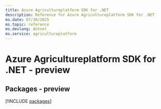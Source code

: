 ```yaml
---
title: Azure Agricultureplatform SDK for .NET
description: Reference for Azure Agricultureplatform SDK for .NET
ms.date: 07/30/2025
ms.topic: reference
ms.devlang: dotnet
ms.service: agricultureplatform
---
```

# Azure Agricultureplatform SDK for .NET - preview
## Packages - preview
[!INCLUDE [packages](agricultureplatform-index.md)]